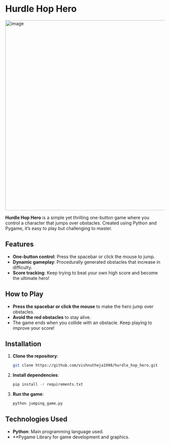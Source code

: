 # Hurdle Hop Hero

<img width="599" alt="image" src="https://github.com/user-attachments/assets/3cb8b7ff-92a4-49c3-b9bb-27bb48237fd6">

**Hurdle Hop Hero** is a simple yet thrilling one-button game where you control a character that jumps over obstacles. Created using Python and Pygame, it’s easy to play but challenging to master.

## Features
- **One-button control**: Press the spacebar or click the mouse to jump.
- **Dynamic gameplay**: Procedurally generated obstacles that increase in difficulty.
- **Score tracking**: Keep trying to beat your own high score and become the ultimate hero!

## How to Play
- **Press the spacebar or click the mouse** to make the hero jump over obstacles.
- **Avoid the red obstacles** to stay alive.
- The game ends when you collide with an obstacle. Keep playing to improve your score!

## Installation
1. **Clone the repository**:
   ```bash
   git clone https://github.com/vishnutheja1998/hurdle_hop_hero.git

2. **Install dependencies**:
   ```bash
   pip install -r requirements.txt

3. **Run the game**:
   ```bash
   python jumping_game.py


## Technologies Used
- **Python**: Main programming language used.
- **Pygame Library for game development and graphics.

